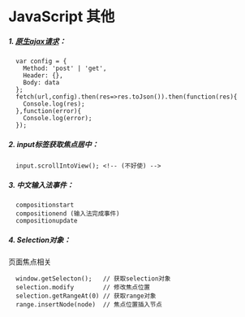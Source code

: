 # JavaScript 其他

##### 1. [原生ajax请求](https://developer.mozilla.org/zh-CN/docs/Web/API/Fetch_API)：

```
  var config = {
    Method: 'post' | 'get',
    Header: {},
    Body: data
  };
  fetch(url,config).then(res=>res.toJson()).then(function(res){
    Console.log(res);
  },function(error){
    Console.log(error);
  });
```


##### 2. input标签获取焦点居中：

```
  input.scrollIntoView(); <!-- (不好使) -->
```

##### 3. 中文输入法事件：

```
  compositionstart
  compositionend (输入法完成事件)
  compositionupdate
```

##### 4. Selection对象：

页面焦点相关

```
  window.getSelecton();   // 获取selection对象
  selection.modify        // 修改焦点位置
  selection.getRangeAt(0) // 获取range对象
  range.insertNode(node)  // 焦点位置插入节点
```